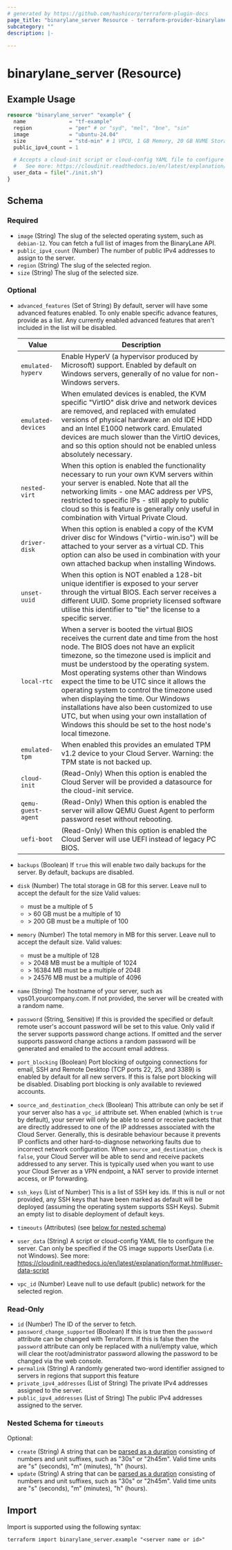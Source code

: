 ```yaml
---
# generated by https://github.com/hashicorp/terraform-plugin-docs
page_title: "binarylane_server Resource - terraform-provider-binarylane"
subcategory: ""
description: |-
  
---
```


# binarylane_server (Resource)



## Example Usage

```terraform
resource "binarylane_server" "example" {
  name              = "tf-example"
  region            = "per" # or "syd", "mel", "bne", "sin"
  image             = "ubuntu-24.04"
  size              = "std-min" # 1 VPCU, 1 GB Memory, 20 GB NVME Storage, 1000 GB Data Transfer
  public_ipv4_count = 1

  # Accepts a cloud-init script or cloud-config YAML file to configure the server
  #   See more: https://cloudinit.readthedocs.io/en/latest/explanation/format.html#user-data-script
  user_data = file("./init.sh")
}
```

<!-- schema generated by tfplugindocs -->
## Schema

### Required

- `image` (String) The slug of the selected operating system, such as `debian-12`. You can fetch a full list of images from the BinaryLane API.
- `public_ipv4_count` (Number) The number of public IPv4 addresses to assign to the server.
- `region` (String) The slug of the selected region.
- `size` (String) The slug of the selected size.

### Optional

- `advanced_features` (Set of String) By default, server will have some advanced features enabled. To only enable specific advance features, provide as a list. Any currently enabled advanced features that aren't included in the list will be disabled.

	| Value | Description |
	| ----- | ----------- |
	| `emulated-hyperv` | Enable HyperV (a hypervisor produced by Microsoft) support. Enabled by default on Windows servers, generally of no value for non-Windows servers. |
	| `emulated-devices` | When emulated devices is enabled, the KVM specific \"VirtIO\" disk drive and network devices are removed, and replaced with emulated versions of physical hardware: an old IDE HDD and an Intel E1000 network card.  Emulated devices are much slower than the VirtIO devices, and so this option should not be enabled unless absolutely necessary. |
	| `nested-virt` | When this option is enabled the functionality necessary to run your own KVM servers within your server is enabled. Note that all the networking limits - one MAC address per VPS, restricted to specific IPs - still apply to public cloud so this is feature is generally only useful in combination with Virtual Private Cloud. |
	| `driver-disk` | When this option is enabled a copy of the KVM driver disc for Windows (\"virtio-win.iso\") will be attached to your server as a virtual CD. This option can also be used in combination with your own attached backup when installing Windows. |
	| `unset-uuid` | When this option is NOT enabled a 128-bit unique identifier is exposed to your server through the virtual BIOS. Each server receives a different UUID. Some propriety licensed software utilise this identifier to \"tie\" the license to a specific server. |
	| `local-rtc` | When a server is booted the virtual BIOS receives the current date and time from the host node. The BIOS does not have an explicit timezone, so the timezone used is implicit and must be understood by the operating system. Most operating systems other than Windows expect the time to be UTC since it allows the operating system to control the timezone used when displaying the time. Our Windows installations have also been customized to use UTC, but when using your own installation of Windows this should be set to the host node's local timezone. |
	| `emulated-tpm` | When enabled this provides an emulated TPM v1.2 device to your Cloud Server. Warning: the TPM state is not backed up. |
	| `cloud-init` | (Read-Only) When this option is enabled the Cloud Server will be provided a datasource for the cloud-init service. |
	| `qemu-guest-agent` | (Read-Only) When this option is enabled the server will allow QEMU Guest Agent to perform password reset without rebooting. |
	| `uefi-boot` | (Read-Only) When this option is enabled the Cloud Server will use UEFI instead of legacy PC BIOS. |
- `backups` (Boolean) If `true` this will enable two daily backups for the server. By default, backups are disabled.
- `disk` (Number) The total storage in GB for this server. Leave null to accept the default for the size Valid values:
  - must be a multiple of 5
  - \> 60 GB must be a multiple of 10
  - \> 200 GB must be a multiple of 100
- `memory` (Number) The total memory in MB for this server. Leave null to accept the default size. Valid values:
  - must be a multiple of 128
  - \> 2048 MB must be a multiple of 1024
  - \> 16384 MB must be a multiple of 2048
  - \> 24576 MB must be a multiple of 4096
- `name` (String) The hostname of your server, such as vps01.yourcompany.com. If not provided, the server will be created with a random name.
- `password` (String, Sensitive) If this is provided the specified or default remote user's account password will be set to this value. Only valid if the server supports password change actions. If omitted and the server supports password change actions a random password will be generated and emailed to the account email address.
- `port_blocking` (Boolean) Port blocking of outgoing connections for email, SSH and Remote Desktop (TCP ports 22, 25, and 3389) is enabled by default for all new servers. If this is false port blocking will be disabled. Disabling port blocking is only available to reviewed accounts.
- `source_and_destination_check` (Boolean) This attribute can only be set if your server also has a `vpc_id` attribute set. When enabled (which is `true` by default), your server will only be able to send or receive packets that are directly addressed to one of the IP addresses associated with the Cloud Server. Generally, this is desirable behaviour because it prevents IP conflicts and other hard-to-diagnose networking faults due to incorrect network configuration. When `source_and_destination_check` is `false`, your Cloud Server will be able to send and receive packets addressed to any server. This is typically used when you want to use your Cloud Server as a VPN endpoint, a NAT server to provide internet access, or IP forwarding.
- `ssh_keys` (List of Number) This is a list of SSH key ids. If this is null or not provided, any SSH keys that have been marked as default will be deployed (assuming the operating system supports SSH Keys). Submit an empty list to disable deployment of default keys.
- `timeouts` (Attributes) (see [below for nested schema](#nestedatt--timeouts))
- `user_data` (String) A script or cloud-config YAML file to configure the server. Can only be specified if the OS image supports UserData (i.e. not Windows). See more: https://cloudinit.readthedocs.io/en/latest/explanation/format.html#user-data-script
- `vpc_id` (Number) Leave null to use default (public) network for the selected region.

### Read-Only

- `id` (Number) The ID of the server to fetch.
- `password_change_supported` (Boolean) If this is true then the `password` attribute can be changed with Terraform. If this is false then the `password` attribute can only be replaced with a null/empty value, which will clear the root/administrator password allowing the password to be changed via the web console.
- `permalink` (String) A randomly generated two-word identifier assigned to servers in regions that support this feature
- `private_ipv4_addresses` (List of String) The private IPv4 addresses assigned to the server.
- `public_ipv4_addresses` (List of String) The public IPv4 addresses assigned to the server.

<a id="nestedatt--timeouts"></a>
### Nested Schema for `timeouts`

Optional:

- `create` (String) A string that can be [parsed as a duration](https://pkg.go.dev/time#ParseDuration) consisting of numbers and unit suffixes, such as "30s" or "2h45m". Valid time units are "s" (seconds), "m" (minutes), "h" (hours).
- `update` (String) A string that can be [parsed as a duration](https://pkg.go.dev/time#ParseDuration) consisting of numbers and unit suffixes, such as "30s" or "2h45m". Valid time units are "s" (seconds), "m" (minutes), "h" (hours).

## Import

Import is supported using the following syntax:

```shell
terraform import binarylane_server.example "<server name or id>"
```
